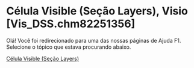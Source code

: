 
# Célula Visible (Seção Layers), Visio [Vis_DSS.chm82251356]

Olá! Você foi redirecionado para uma das nossas páginas de Ajuda F1. Selecione o tópico que estava procurando abaixo.

[Célula Visible (Seção Layers)](http://msdn.microsoft.com/library/02048012-a814-410b-f26e-56fcfbe106e6%28Office.15%29.aspx)
